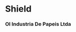 # Shield

<div class="o-shield -lg -gradient">
  <i class="fas fa-folder"></i>
</div>

<h3>
  <div class="o-shield -lg -gradient">
    <i class="fas fa-folder"></i>
  </div>
  <span>Ol Industria De Papeis Ltda</span>
</h3>
